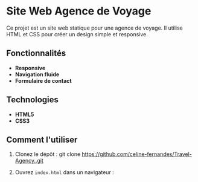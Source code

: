 # Site Web Agence de Voyage

Ce projet est un site web statique pour une agence de voyage. Il utilise HTML et CSS pour créer un design simple et responsive.

## Fonctionnalités

- **Responsive**
- **Navigation fluide** 
- **Formulaire de contact** 

## Technologies

- **HTML5**
- **CSS3**


## Comment l'utiliser

1. Clonez le dépôt :
    git clone https://github.com/celine-fernandes/Travel-Agency..git

2. Ouvrez `index.html` dans un navigateur :


